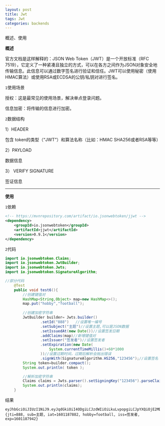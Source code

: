```yaml
---
layout: post
title: Jwt
tags: Jwt
categories: backends
---
```


概述、使用



**概述**

官方文档是这样解释的：JSON Web Token（JWT）是一个开放标准（RFC 7519），它定义了一种紧凑且独立的方式，可以在各方之间作为JSON对象安全地传输信息。此信息可以通过数字签名进行验证和信任。JWT可以使用秘密（使用HMAC算法）或使用RSA或ECDSA的公钥/私钥对进行签名。 

`1`使用场景

 授权：这是最常见的使用场景，解决单点登录问题。 

 信息加密：将传输的信息进行加密。 

`2`数据结构

1）HEADER

包含 token的类型（“JWT”）和算法名称（比如：HMAC SHA256或者RSA等等） 

2）PAYLOAD

数据信息

3） VERIFY SIGNATURE 

签证信息

---

**使用**

`1`依赖

```xml
<!-- https://mvnrepository.com/artifact/io.jsonwebtoken/jjwt -->
<dependency>
    <groupId>io.jsonwebtoken</groupId>
    <artifactId>jjwt</artifactId>
    <version>0.9.1</version>
</dependency>

```

`2`代码

```java
import io.jsonwebtoken.Claims;
import io.jsonwebtoken.JwtBuilder;
import io.jsonwebtoken.Jwts;
import io.jsonwebtoken.SignatureAlgorithm;

//部分代码
    @Test
    public void test6(){
        //创建键值对
        HashMap<String,Object> map=new HashMap<>();
        map.put("hobby","football");
        
        //创建加密字符串
        JwtBuilder builder= Jwts.builder()
                .setId("888")   //设置唯一编号
                .setSubject("主题")//设置主题,可以是JSON数据
                .setIssuedAt(new Date())//设置签发日期
                .addClaims(map)//新增键值对
                .setIssuer("签发者")//设置签发者
                .setExpiration(new Date(
                    System.currentTimeMillis()+60*1000
                ))//设置过期时间，过期后解析会抛出错误
                .signWith(SignatureAlgorithm.HS256,"123456");//设置签名 使用HS256算法，并设置SecretKey(字符串)
        String token=builder.compact();
        System.out.println( token );

        //解析加密字符串
        Claims claims = Jwts.parser().setSigningKey("123456").parseClaimsJws(token).getBody();
        System.out.println(claims);
    }
```

结果

```
eyJhbGciOiJIUzI1NiJ9.eyJqdGkiOiI4ODgiLCJzdWIiOiLkuLvpopgiLCJpYXQiOjE2MDExODc4ODIsImhvYmJ5IjoiZm9vdGJhbGwiLCJpc3MiOiLnrb7lj5HogIUiLCJleHAiOjE2MDExODc5NDJ9.qnnWCnoxFCPFkRQPB9Ie9vFDZpIuzVHsGlygIouFVy0
{jti=888, sub=主题, iat=1601187882, hobby=football, iss=签发者, exp=1601187942}

```


